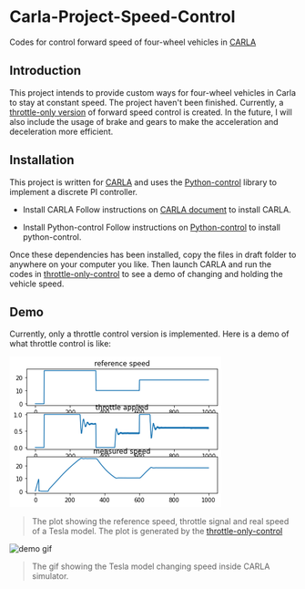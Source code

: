 # Carla-Project-Speed-Control
Codes for control forward speed of four-wheel vehicles in [CARLA](https://carla.org/2020/04/22/release-0.9.9/)

## Introduction

This project intends to provide custom ways for four-wheel vehicles in Carla to stay at constant speed. The project haven't been finished.
Currently, a [throttle-only version](https://github.com/CenturyLiu/Carla-Project-Speed-Control/blob/master/draft/throttle_only_control.ipynb) of forward speed control is created. In the 
future, I will also include the usage of brake and gears to make the acceleration and deceleration more efficient.

## Installation
This project is written for [CARLA](https://carla.org/2020/04/22/release-0.9.9/) and uses the [Python-control](https://python-control.readthedocs.io/en/0.8.3/intro.html#)
library to implement a discrete PI controller. 

- Install CARLA
  Follow instructions on [CARLA document](https://carla.readthedocs.io/en/latest/) to install CARLA.

- Install Python-control
  Follow instructions on [Python-control](https://python-control.readthedocs.io/en/0.8.3/intro.html#) to install python-control.

Once these dependencies has been installed, copy the files in draft folder to anywhere on your computer you like. Then launch CARLA and run the codes in  [throttle-only-control](https://github.com/CenturyLiu/Carla-Project-Speed-Control/blob/master/draft/throttle_only_control.ipynb) to see a demo of changing and holding the vehicle speed.

## Demo
Currently, only a throttle control version is implemented. Here is a demo of what throttle control is like:

![demo figure](https://github.com/CenturyLiu/Carla-Project-Speed-Control/blob/master/draft/change_speed_90_36_64.8.png)
> The plot showing the reference speed, throttle signal and real speed of a Tesla model. The plot is generated by the [throttle-only-control](https://github.com/CenturyLiu/Carla-Project-Speed-Control/blob/master/draft/throttle_only_control.ipynb)

![demo gif](https://github.com/CenturyLiu/Carla-Project-Speed-Control/blob/master/draft/speed_control_demo.gif)
> The gif showing the Tesla model changing speed inside CARLA simulator.
